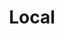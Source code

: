 ---
layout: local
title: Local
description: 
navorder: 3
map_image: "HCampusMap-v2.png"
map_google: "https://www.google.com/maps/@40.2189027,-8.4165774,355m/data=!3m1!1e3!5m1!1e4?entry=ttu"
address: "Universidade de Coimbra, Pólo III – Ciências da Saúde"
room_list: "Dia X: sala Y</br> Dia J: sala K"
---